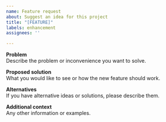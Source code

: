 ```yaml
---
name: Feature request
about: Suggest an idea for this project
title: "[FEATURE]"
labels: enhancement
assignees: ''

---
```


**Problem**  
Describe the problem or inconvenience you want to solve.

**Proposed solution**  
What you would like to see or how the new feature should work.

**Alternatives**  
If you have alternative ideas or solutions, please describe them.

**Additional context**  
Any other information or examples.
